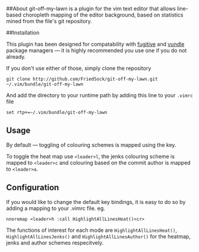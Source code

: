 
##About
git-off-my-lawn is a plugin for the vim text editor that allows
line-based choropleth mapping of the editor background, based on
statistics mined from the file's git repository.

##Installation

This plugin has been designed for compatability with
[fugitive](https://github.com/tpope/vim-fugitive) and
[vundle](https://github.com/gmarik/Vundle.vim) package managers — it
is highly recommended you use one if you do not already.

If you don't use either of those, simply clone the repository

    git clone http://github.com/FriedSock/git-off-my-lawn.git ~/.vim/bundle/git-off-my-lawn

And add the directory to your runtime path by adding this line to your
`.vimrc` file

    set rtp+=~/.vim/bundle/git-off-my-lawn
    
## Usage

By default — toggling of colouring schemes is mapped using the <leader> key.

To toggle the heat map use `<leader>l`, the jenks colouring scheme is mapped to `<leader>c` and colouring based on the commit author is mapped to `<leader>a`.

## Configuration

If you would like to change the default key bindings, it is easy to do so by adding a mapping to your .vimrc file. eg.

	nnoremap <leader>h :call HighlightAllLinesHeat()<cr>

The functions of interest for each mode are `HighlightAllLinesHeat()`, `HighlightAllLinesJenks()` and `HighlightAllLinesAuthor()` for the heatmap, jenks and author schemes respecitvely.
